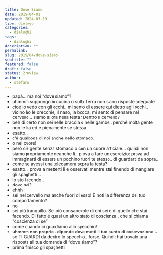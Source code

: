 ```yaml
---
title: Dove Siamo
date: 2019-04-01
updated: 2024-03-19
type: dialogo
categories:
  - dialoghi
tags:
  - dialoghi
description: ""
permalink: 
slug: 2019/04/dove-siamo
subtitle: ""
featured: false
draft: false
status: 2review
author:
  - stefano
---
```


- papà... ma noi “dove siamo”?
- uhmmm suppongo in cucina o sulla Terra non siano risposte adeguate
- cioé io vedo con gli occhi.. mi sento di essere qui dietro agli occhi.. vicino ho le orecchie, il naso, la bocca, mi sento di pensare nel cervello... siamo allora nella testa? Dentro il cervello?
- beh di certo non sei nelle braccia o nelle gambe.. perché molta gente non le ha ed é pienamente se stessa
- esatto...
- c’é qualcosa di noi anche nello stomaco..
- o nel cuore!
- però c’è gente senza stomaco o con un cuore articiale... quindi non siamo propriamente neanche li.. prova a fare un esercizio: prova ad immaginarti di essere un pochino fuori te stesso.. di guardarti da sopra..
- come se avessi una telecamera sopra la testa?
- esatto... prova a metterti li e osservati mentre stai finendo di mangiare gli spaghetti...
- lo sto facendo..
- dove sei?
- ehhh
- sei nel cervello ma anche fuori di esso! E noti la differenza del tuo comportamento?
- no
- sei più tranquillo. Sei più consapevole di chi sei e di quello che stai facendo. Di fatto é quasi un altro stato di coscienza.. che si chiama “coscienza di se”
- come quando ci guardiamo allo specchio!
- uhmmm non proprio.. dipende dove metti il tuo punto di osservazione... se TI GUARDI da dentro lo specchio.. forse.
Quindi: hai trovato una risposta all tua domanda di “dove siamo”?
- prima finisco gli spaghetti
